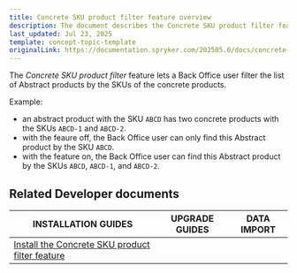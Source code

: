 ```yaml
---
title: Concrete SKU product filter feature overview
description: The document describes the Concrete SKU product filter feature.
last_updated: Jul 23, 2025
template: concept-topic-template
originalLink: https://documentation.spryker.com/202505.0/docs/concrete-sku-product-filter-feature-overview
---
```


The *Concrete SKU product filter* feature lets a Back Office user filter the list of Abstract products by the SKUs of the concrete products.

Example:

* an abstract product with the SKU `ABCD` has two concrete products with the SKUs `ABCD-1` and `ABCD-2`.
* with the feaure off, the Back Office user can only find this Abstract product by the SKU `ABCD`.
* with the feature on, the Back Office user can find this Abstract product by the SKUs `ABCD`, `ABCD-1`, and `ABCD-2`.

## Related Developer documents

| INSTALLATION GUIDES | UPGRADE GUIDES | DATA IMPORT |
|---------|---------|---------|
| [Install the Concrete SKU product filter feature](/docs/pbc/all/product-information-management/202410.0/base-shop/install-and-upgrade/install-features/install-the-concrete-sku-filter-feature.md)  
